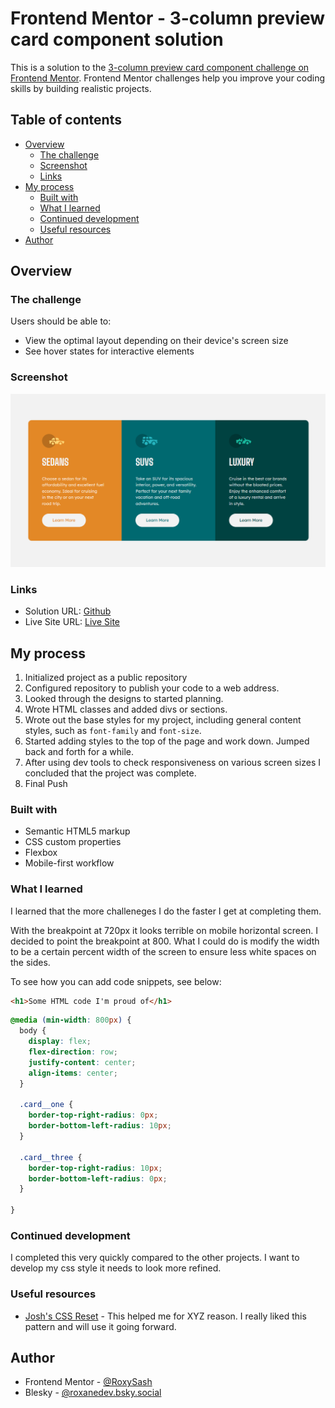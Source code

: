 # Frontend Mentor - 3-column preview card component solution

This is a solution to the [3-column preview card component challenge on Frontend Mentor](https://www.frontendmentor.io/challenges/3column-preview-card-component-pH92eAR2-). Frontend Mentor challenges help you improve your coding skills by building realistic projects. 

## Table of contents

- [Overview](#overview)
  - [The challenge](#the-challenge)
  - [Screenshot](#screenshot)
  - [Links](#links)
- [My process](#my-process)
  - [Built with](#built-with)
  - [What I learned](#what-i-learned)
  - [Continued development](#continued-development)
  - [Useful resources](#useful-resources)
- [Author](#author)



## Overview

### The challenge

Users should be able to:

- View the optimal layout depending on their device's screen size
- See hover states for interactive elements

### Screenshot

![Desktop View](./images/Desktop%20Screenshot%203%20column%20preview%20card.png)


### Links

- Solution URL: [Github](https://github.com/RoxySash/3-column-preview-card-component.git)
- Live Site URL: [Live Site](https://roxysash.github.io/3-column-preview-card-component/)

## My process

1. Initialized project as a public repository 
2. Configured repository to publish your code to a web address. 
3. Looked through the designs to started planning. 
4. Wrote HTML classes and added divs or sections.
5. Wrote out the base styles for my project, including general content styles, such as `font-family` and `font-size`.
6. Started adding styles to the top of the page and work down. Jumped back and forth for a while. 
7. After using dev tools to check responsiveness on various screen sizes I concluded that the project was complete. 
8. Final Push 

### Built with

- Semantic HTML5 markup
- CSS custom properties
- Flexbox
- Mobile-first workflow

### What I learned

I learned that the more challeneges I do the faster I get at completing them.

With the breakpoint at 720px it looks terrible on mobile horizontal screen. I decided to point the breakpoint at 800. What I could do is modify the width to be a certain percent width of the screen to ensure less white spaces on the sides.


To see how you can add code snippets, see below:

```html
<h1>Some HTML code I'm proud of</h1>
```
```css
@media (min-width: 800px) {
  body {
    display: flex;
    flex-direction: row;
    justify-content: center;
    align-items: center;
  }

  .card__one {
    border-top-right-radius: 0px;
    border-bottom-left-radius: 10px;
  }

  .card__three {
    border-top-right-radius: 10px;
    border-bottom-left-radius: 0px;
  }

}
```


### Continued development

I completed this very quickly compared to the other projects. I want to develop my css style it needs to look more refined.


### Useful resources

- [Josh's CSS Reset](https://www.joshwcomeau.com/css/custom-css-reset/) - This helped me for XYZ reason. I really liked this pattern and will use it going forward.

## Author

- Frontend Mentor - [@RoxySash](https://www.frontendmentor.io/profile/RoxySash)
- Blesky - [@roxanedev.bsky.social](https://bsky.app/profile/roxanedev.bsky.social)



